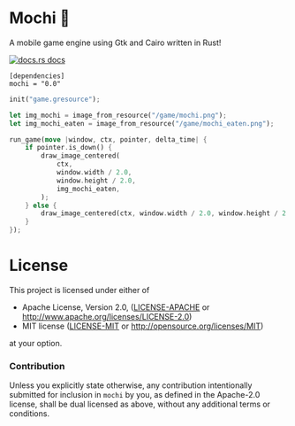 # Mochi :dango: 

A mobile game engine using Gtk and Cairo written in Rust!

<a href="https://docs.rs/mochi"><img src="https://img.shields.io/badge/docs-latest-blue.svg?style=flat-square" alt="docs.rs docs" /></a>

```
[dependencies]
mochi = "0.0"
```

```rust
init("game.gresource");

let img_mochi = image_from_resource("/game/mochi.png");
let img_mochi_eaten = image_from_resource("/game/mochi_eaten.png");

run_game(move |window, ctx, pointer, delta_time| {
    if pointer.is_down() {
        draw_image_centered(
            ctx,
            window.width / 2.0,
            window.height / 2.0,
            img_mochi_eaten,
        );
    } else {
        draw_image_centered(ctx, window.width / 2.0, window.height / 2.0, img_mochi);
    }
});
```

# License

This project is licensed under either of

 * Apache License, Version 2.0, ([LICENSE-APACHE](LICENSE-APACHE) or
   http://www.apache.org/licenses/LICENSE-2.0)
 * MIT license ([LICENSE-MIT](LICENSE-MIT) or
   http://opensource.org/licenses/MIT)

at your option.

### Contribution

Unless you explicitly state otherwise, any contribution intentionally submitted
for inclusion in `mochi` by you, as defined in the Apache-2.0 license, shall be
dual licensed as above, without any additional terms or conditions.